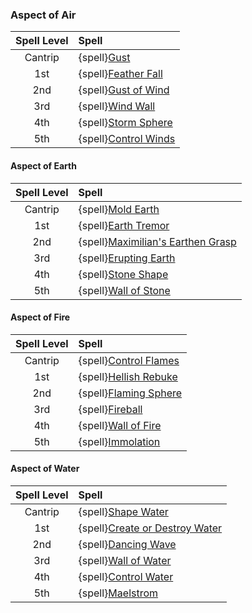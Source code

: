 ### Aspect of Air

| Spell Level | Spell                    |
| :---------: | :----------------------- |
|   Cantrip   | {spell}[Gust]()          |
|     1st     | {spell}[Feather Fall]()  |
|     2nd     | {spell}[Gust of Wind]()  |
|     3rd     | {spell}[Wind Wall]()     |
|     4th     | {spell}[Storm Sphere]()  |
|     5th     | {spell}[Control Winds]() |



#### Aspect of Earth

| Spell Level | Spell                                 |
| :---------: | :------------------------------------ |
|   Cantrip   | {spell}[Mold Earth]()                 |
|     1st     | {spell}[Earth Tremor]()               |
|     2nd     | {spell}[Maximilian's Earthen Grasp]() |
|     3rd     | {spell}[Erupting Earth]()             |
|     4th     | {spell}[Stone Shape]()                |
|     5th     | {spell}[Wall of Stone]()              |



#### Aspect of Fire

| Spell Level | Spell                     |
| :---------: | :------------------------ |
|   Cantrip   | {spell}[Control Flames]() |
|     1st     | {spell}[Hellish Rebuke]() |
|     2nd     | {spell}[Flaming Sphere]() |
|     3rd     | {spell}[Fireball]()       |
|     4th     | {spell}[Wall of Fire]()   |
|     5th     | {spell}[Immolation]()     |



#### Aspect of Water

| Spell Level | Spell                              |
| :---------: | :--------------------------------- |
|   Cantrip   | {spell}[Shape Water]()             |
|     1st     | {spell}[Create or Destroy Water]() |
|     2nd     | {spell}[Dancing Wave]()            |
|     3rd     | {spell}[Wall of Water]()           |
|     4th     | {spell}[Control Water]()           |
|     5th     | {spell}[Maelstrom]()               |